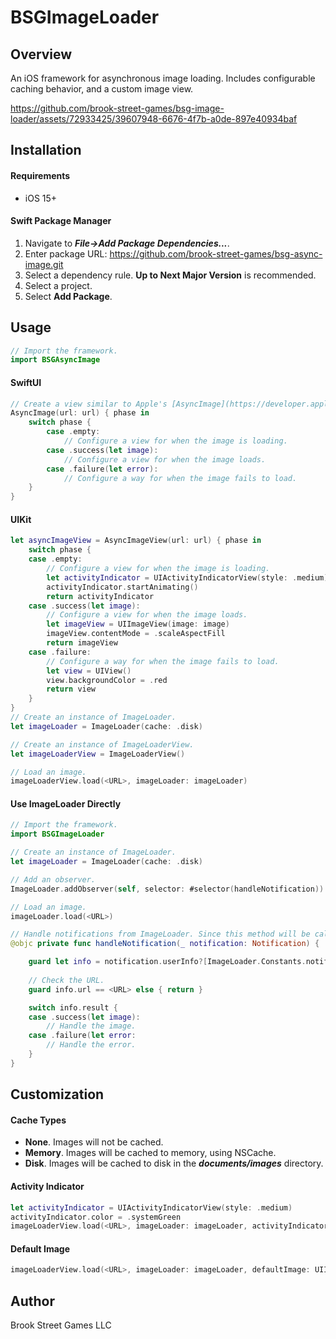 # BSGImageLoader

## Overview

An iOS framework for asynchronous image loading. Includes configurable caching behavior, and a custom image view.

https://github.com/brook-street-games/bsg-image-loader/assets/72933425/39607948-6676-4f7b-a0de-897e40934baf

## Installation

#### Requirements

+ iOS 15+

#### Swift Package Manager

1. Navigate to ***File->Add Package Dependencies...***.
3. Enter package URL: https://github.com/brook-street-games/bsg-async-image.git
3. Select a dependency rule. **Up to Next Major Version** is recommended.
4. Select a project.
5. Select **Add Package**.

## Usage

```swift
// Import the framework.
import BSGAsyncImage
```

#### SwiftUI

```swift
// Create a view similar to Apple's [AsyncImage](https://developer.apple.com/documentation/swiftui/asyncimage).
AsyncImage(url: url) { phase in
	switch phase {
		case .empty: 
		    // Configure a view for when the image is loading.
		case .success(let image): 
			// Configure a view for when the image loads.
		case .failure(let error): 
			// Configure a way for when the image fails to load.
	}
}
```

#### UIKit

```swift
let asyncImageView = AsyncImageView(url: url) { phase in
	switch phase {
	case .empty:
	    // Configure a view for when the image is loading.
		let activityIndicator = UIActivityIndicatorView(style: .medium)
		activityIndicator.startAnimating()
		return activityIndicator
	case .success(let image):
		// Configure a view for when the image loads.
		let imageView = UIImageView(image: image)
		imageView.contentMode = .scaleAspectFill
		return imageView
	case .failure:
		// Configure a way for when the image fails to load.
		let view = UIView()
		view.backgroundColor = .red
		return view
	}
}
// Create an instance of ImageLoader.
let imageLoader = ImageLoader(cache: .disk)

// Create an instance of ImageLoaderView.
let imageLoaderView = ImageLoaderView()

// Load an image.
imageLoaderView.load(<URL>, imageLoader: imageLoader)
```

#### Use ImageLoader Directly

```swift
// Import the framework.
import BSGImageLoader

// Create an instance of ImageLoader.
let imageLoader = ImageLoader(cache: .disk)

// Add an observer.
ImageLoader.addObserver(self, selector: #selector(handleNotification))

// Load an image.
imageLoader.load(<URL>)

// Handle notifications from ImageLoader. Since this method will be called for every image that is loaded, the URL should be checked before using the image. 
@objc private func handleNotification(_ notification: Notification) {

	guard let info = notification.userInfo?[ImageLoader.Constants.notificationInfoParameter] as? ImageLoader.NotificationInfo else { return }
	
	// Check the URL.
	guard info.url == <URL> else { return }

	switch info.result {
	case .success(let image): 
		// Handle the image. 
	case .failure(let error: 
		// Handle the error.
	}
}
```

## Customization

#### Cache Types

* **None**. Images will not be cached.
* **Memory**. Images will be cached to memory, using NSCache.
* **Disk**. Images will be cached to disk in the ***documents/images*** directory.

#### Activity Indicator

```swift
let activityIndicator = UIActivityIndicatorView(style: .medium)
activityIndicator.color = .systemGreen
imageLoaderView.load(<URL>, imageLoader: imageLoader, activityIndicator: activityIndicator)
```

#### Default Image

```swift
imageLoaderView.load(<URL>, imageLoader: imageLoader, defaultImage: UIImage())
```

## Author

Brook Street Games LLC
